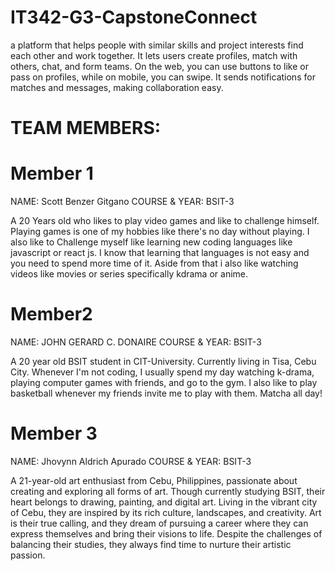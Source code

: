 # IT342-G3-CapstoneConnect
a platform that helps people with similar skills and project interests find each other and work together. It lets users create profiles, match with others, chat, and form teams. On the web, you can use buttons to like or pass on profiles, while on mobile, you can swipe. It sends notifications for matches and messages, making collaboration easy.


# TEAM MEMBERS:


# Member 1
NAME: Scott Benzer Gitgano
COURSE & YEAR: BSIT-3

A 20 Years old who likes to play video games and like to challenge himself. Playing games is one of my hobbies like there's no day without playing. I also like to 
Challenge myself like learning new coding languages like javascript or react js. I know that learning that languages is not easy and you need to spend more time of it. Aside from that i also like watching videos like movies or series specifically kdrama or anime.


# Member2
NAME: JOHN GERARD C. DONAIRE
COURSE & YEAR: BSIT-3 

A 20 year old BSIT student in CIT-University. Currently living in Tisa, Cebu City. Whenever I'm not coding, I usually spend my day watching k-drama, playing computer games with friends, and go to the gym. I also like to play basketball whenever my friends invite me to play with them. Matcha all day! 


# Member 3
NAME: Jhovynn Aldrich Apurado
COURSE & YEAR: BSIT-3 

A 21-year-old art enthusiast from Cebu, Philippines, passionate about creating and exploring all forms of art. Though currently 
studying BSIT, their heart belongs to drawing, painting, and digital art. Living in the vibrant city of Cebu, they are inspired by its rich culture, landscapes, and creativity. Art is their true calling, and they dream of pursuing a career where they can express themselves and bring their visions to life. Despite the challenges of balancing their studies, they always find time to nurture their artistic passion.